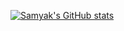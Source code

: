 [![Samyak's GitHub stats](https://github-readme-stats.vercel.app/api?username=samyakOO7&show_icons=true&theme=highcontrast&title_color=#FFFFFF&text_color=#FFFFFF)](https://github.com/samyakOO7/github-readme-stats)
